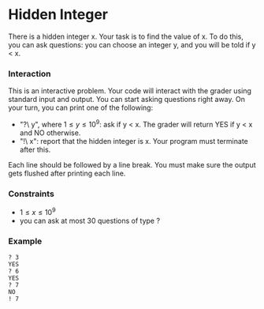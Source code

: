 # Hidden Integer

There is a hidden integer x. Your task is to find the value of x.
To do this, you can ask questions: you can choose an integer y, and you will be told if y < x.

### Interaction

This is an interactive problem. Your code will interact with the grader using standard input and output. You can start
asking questions right away.
On your turn, you can print one of the following:

* "?\ y", where $1 \le y \le 10^9$: ask if y < x. The grader will return YES if y < x and NO otherwise.
* "!\ x": report that the hidden integer is x. Your program must terminate after this.

Each line should be followed by a line break. You must make sure the output gets flushed after printing each line.

### Constraints

* $1 \le x \le 10^9$
* you can ask at most 30 questions of type ?

### Example

```
? 3
YES
? 6
YES
? 7
NO
! 7
```

